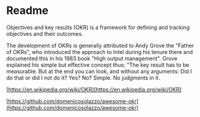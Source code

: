 # Readme

Objectives and key results \(OKR\) is a framework for defining and tracking objectives and their outcomes.

The development of OKRs is generally attributed to Andy Grove the "Father of OKRs", who introduced the approach to Intel during his tenure there and documented this in his 1983 book "High output management". Grove explained his simple but effective concept thus: "The key result has to be measurable. But at the end you can look, and without any arguments: Did I do that or did I not do it? Yes? No? Simple. No judgments in it.

[https://en.wikipedia.org/wiki/OKR](https://en.wikipedia.org/wiki/OKR)

[https://github.com/domenicosolazzo/awesome-okr](https://github.com/domenicosolazzo/awesome-okr)

